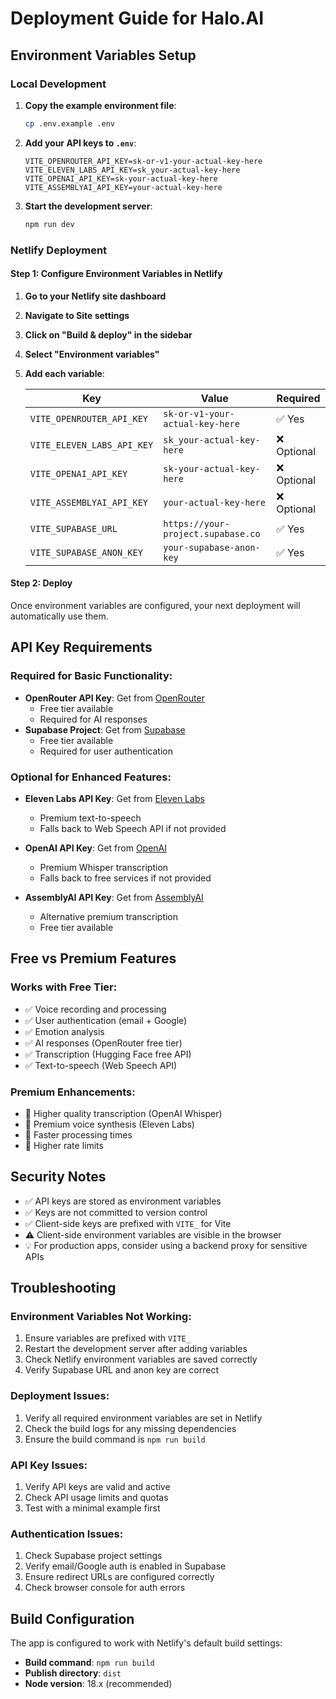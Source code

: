 # Deployment Guide for Halo.AI

## Environment Variables Setup

### Local Development

1. **Copy the example environment file**:
   ```bash
   cp .env.example .env
   ```

2. **Add your API keys to `.env`**:
   ```
   VITE_OPENROUTER_API_KEY=sk-or-v1-your-actual-key-here
   VITE_ELEVEN_LABS_API_KEY=sk_your-actual-key-here
   VITE_OPENAI_API_KEY=sk-your-actual-key-here
   VITE_ASSEMBLYAI_API_KEY=your-actual-key-here
   ```

3. **Start the development server**:
   ```bash
   npm run dev
   ```

### Netlify Deployment

#### Step 1: Configure Environment Variables in Netlify

1. **Go to your Netlify site dashboard**
2. **Navigate to Site settings**
3. **Click on "Build & deploy" in the sidebar**
4. **Select "Environment variables"**
5. **Add each variable**:

   | Key | Value | Required |
   |-----|-------|----------|
   | `VITE_OPENROUTER_API_KEY` | `sk-or-v1-your-actual-key-here` | ✅ Yes |
   | `VITE_ELEVEN_LABS_API_KEY` | `sk_your-actual-key-here` | ❌ Optional |
   | `VITE_OPENAI_API_KEY` | `sk-your-actual-key-here` | ❌ Optional |
   | `VITE_ASSEMBLYAI_API_KEY` | `your-actual-key-here` | ❌ Optional |
   | `VITE_SUPABASE_URL` | `https://your-project.supabase.co` | ✅ Yes |
   | `VITE_SUPABASE_ANON_KEY` | `your-supabase-anon-key` | ✅ Yes |

#### Step 2: Deploy

Once environment variables are configured, your next deployment will automatically use them.

## API Key Requirements

### Required for Basic Functionality:
- **OpenRouter API Key**: Get from [OpenRouter](https://openrouter.ai/)
  - Free tier available
  - Required for AI responses
- **Supabase Project**: Get from [Supabase](https://supabase.com/)
  - Free tier available
  - Required for user authentication

### Optional for Enhanced Features:
- **Eleven Labs API Key**: Get from [Eleven Labs](https://elevenlabs.io/)
  - Premium text-to-speech
  - Falls back to Web Speech API if not provided

- **OpenAI API Key**: Get from [OpenAI](https://platform.openai.com/)
  - Premium Whisper transcription
  - Falls back to free services if not provided

- **AssemblyAI API Key**: Get from [AssemblyAI](https://www.assemblyai.com/)
  - Alternative premium transcription
  - Free tier available

## Free vs Premium Features

### Works with Free Tier:
- ✅ Voice recording and processing
- ✅ User authentication (email + Google)
- ✅ Emotion analysis
- ✅ AI responses (OpenRouter free tier)
- ✅ Transcription (Hugging Face free API)
- ✅ Text-to-speech (Web Speech API)

### Premium Enhancements:
- 🚀 Higher quality transcription (OpenAI Whisper)
- 🚀 Premium voice synthesis (Eleven Labs)
- 🚀 Faster processing times
- 🚀 Higher rate limits

## Security Notes

- ✅ API keys are stored as environment variables
- ✅ Keys are not committed to version control
- ✅ Client-side keys are prefixed with `VITE_` for Vite
- ⚠️ Client-side environment variables are visible in the browser
- 💡 For production apps, consider using a backend proxy for sensitive APIs

## Troubleshooting

### Environment Variables Not Working:
1. Ensure variables are prefixed with `VITE_`
2. Restart the development server after adding variables
3. Check Netlify environment variables are saved correctly
4. Verify Supabase URL and anon key are correct

### Deployment Issues:
1. Verify all required environment variables are set in Netlify
2. Check the build logs for any missing dependencies
3. Ensure the build command is `npm run build`

### API Key Issues:
1. Verify API keys are valid and active
2. Check API usage limits and quotas
3. Test with a minimal example first

### Authentication Issues:
1. Check Supabase project settings
2. Verify email/Google auth is enabled in Supabase
3. Ensure redirect URLs are configured correctly
4. Check browser console for auth errors

## Build Configuration

The app is configured to work with Netlify's default build settings:
- **Build command**: `npm run build`
- **Publish directory**: `dist`
- **Node version**: 18.x (recommended)